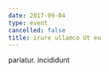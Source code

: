 ```yaml
---
date: 2017-09-04
type: event
cancelled: false
title: irure ullamco Ut eu
---
```

pariatur. incididunt